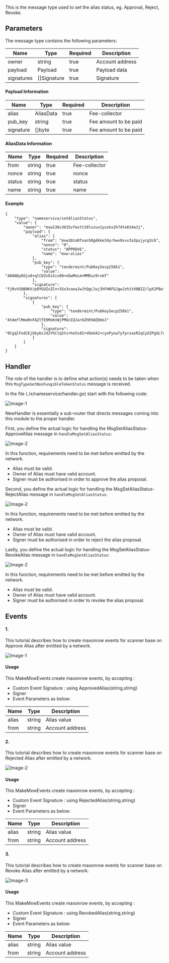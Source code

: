This is the message type used to set the alias status, eg. Approval, Reject, Revoke.

<!-- type MsgSetAliasStatus struct {
	Owner      sdkTypes.AccAddress `json:"owner"`
	Payload    Payload             `json:"payload"`
	Signatures []Signature         `json:"signatures"`
}

type Payload struct {
	Alias         AliasData `json:"alias"`
	crypto.PubKey `json:"pub_key"`
	Signature     []byte `json:"signature"`
}

type AliasData struct {
	From   sdkTypes.AccAddress `json:"from"`
	Nonce  string              `json:"nonce"`
	Status string              `json:"status"`
	Name   string              `json:"name"`
} -->


## Parameters

The message type contains the following parameters:

| Name | Type | Required | Description                 |
| ---- | ---- | -------- | --------------------------- |
| owner | string | true   | Account address| |
| payload | Payload | true   | Payload data| |
| signatures | []Signature | true   | Signature| |


#### Payload Information
| Name | Type | Required | Description                 |
| ---- | ---- | -------- | --------------------------- |
| alias | AliasData | true   | Fee-collector| |
| pub_key | string | true   | Fee amount to be paid| |
| signature | []byte | true   | Fee amount to be paid| |



#### AliasData Information
| Name | Type | Required | Description                 |
| ---- | ---- | -------- | --------------------------- |
| from | string | true   | Fee-collector| |
| nonce | string | true   | nonce| |
| status | string | true   | status| |
| name | string | true   | name| |



#### Example

```
{
    "type": "nameservice/setAliasStatus",
    "value": {
        "owner": "mxw136v3635vfextt20lxzux2yuzkx2h74te834a3j",
        "payload": {
            "alias": {
                "from": "mxw10za0fxan50gdkke34yrhwv9svv3a3pujycg3c6",
                "nonce": "0",
                "status": "APPROVE",
                "name": "mxw-alias"
            },
            "pub_key": {
                "type": "tendermint/PubKeySecp256k1",
                "value": "A0ANQy6Oju8+qlCDZvOikiv08+oDwMnLm+MMOuz9rvmT"
            },
            "signature": "fjRvVS0B9KV/pOYGUZxZCn+3Sx3caeaJwJtQgLlwj3hFH6FGJgwJzh1tX0BIZ/lpX2P8wfMPr/a4uMJ0FnKCaA=="
        },
        "signatures": [
            {
                "pub_key": {
                    "type": "tendermint/PubKeySecp256k1",
                    "value": "AtAmflMmeRnFAZtTE9MoKnWjPMGnIQJar6ZhR5WZ8mUJ"
                },
                "signature": "0CgqlFodCEjGbybsJd2YhCtq5ts+he5s8I+VOoG42+cyoPyxwTyfp+sasRIqCyXZPgXLTo5M5OszIsFBXvu8kg=="
            }
        ]
    }
}
```

## Handler

The role of the handler is to define what action(s) needs to be taken when this `MsgTypeSetNonFungibleTokenStatus` message is received.

In the file (./x/nameservice/handler.go) start with the following code:

![Image-1](../pic/CreateAlias_01.png)


NewHandler is essentially a sub-router that directs messages coming into this module to the proper handler.

First, you define the actual logic for handling the MsgSetAliasStatus-ApproveAlias message in `handleMsgSetAliasStatus`:

![Image-2](../pic/SetAliasStatus_01.png)


In this function, requirements need to be met before emitted by the network.

* Alias must be valid.
* Owner of Alias must have valid account.
* Signer must be authorised in order to approve the alias proposal.


Second, you define the actual logic for handling the MsgSetAliasStatus-RejectAlias message in `handleMsgSetAliasStatus`:

![Image-2](../pic/SetAliasStatus_02.png)


In this function, requirements need to be met before emitted by the network.

* Alias must be valid.
* Owner of Alias must have valid account.
* Signer must be authorised in order to reject the alias proposal.


Lastly, you define the actual logic for handling the MsgSetAliasStatus-RevokeAlias message in `handleMsgSetAliasStatus`:

![Image-2](../pic/SetAliasStatus_03.png)


In this function, requirements need to be met before emitted by the network.

* Alias must be valid.
* Owner of Alias must have valid account.
* Signer must be authorised in order to revoke the alias proposal.

## Events
#### 1.
This tutorial describes how to create maxonrow events for scanner base on Approve Alias after emitted by a network.

![Image-1](../pic/SetAliasStatus_04.png)


#### Usage
This MakeMxwEvents create maxonrow events, by accepting :

* Custom Event Signature : using ApprovedAlias(string,string)
* Signer
* Event Parameters as below:

| Name | Type | Description                 |
| ---- | ---- | --------------------------- |
| alias | string | Alias value| |
| from | string | Account address| |


#### 2.
This tutorial describes how to create maxonrow events for scanner base on Rejected Alias after emitted by a network.

![Image-2](../pic/SetAliasStatus_05.png)


#### Usage
This MakeMxwEvents create maxonrow events, by accepting :

* Custom Event Signature : using RejectedAlias(string,string)
* Signer
* Event Parameters as below:

| Name | Type | Description                 |
| ---- | ---- | --------------------------- |
| alias | string | Alias value| |
| from | string | Account address| |



#### 3.
This tutorial describes how to create maxonrow events for scanner base on Revoke Alias after emitted by a network.

![Image-3](../pic/SetAliasStatus_06.png)


#### Usage
This MakeMxwEvents create maxonrow events, by accepting :

* Custom Event Signature : using RevokedAlias(string,string)
* Signer
* Event Parameters as below:

| Name | Type | Description                 |
| ---- | ---- | --------------------------- |
| alias | string | Alias value| |
| from | string | Account address| |
